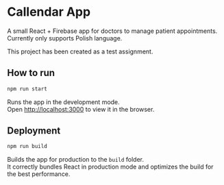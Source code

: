 # Callendar App

A small React + Firebase app for doctors to manage patient appointments. Currently only supports Polish language.

This project has been created as a test assignment.


## How to run

```sh
npm run start
```

Runs the app in the development mode.\
Open [http://localhost:3000](http://localhost:3000) to view it in the browser.


## Deployment

```sh
npm run build
```

Builds the app for production to the `build` folder.\
It correctly bundles React in production mode and optimizes the build for the best performance.



<!-- 
## TODO
- [x] logowanie się
- [x] wylogowywanie się
- [x] widok na głównej o niezalogowaniu
- [x] formatka wizyty
- [x] dodawanie nowych wizyt
- [x] edytowanie wizyt
- [x] usuwanie wizyt
- [x] strona "o nas"
- [ ] podłączenie z db
- [ ] zmienić favicon
- [ ] dopicować widoki
- [ ] opublikowanie na github pages 
-->
